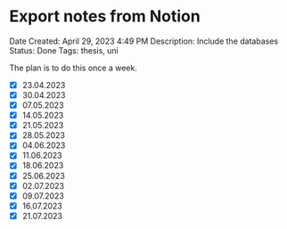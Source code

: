 # Export notes from Notion

Date Created: April 29, 2023 4:49 PM
Description: Include the databases
Status: Done
Tags: thesis, uni

The plan is to do this once a week.

- [x]  23.04.2023
- [x]  30.04.2023
- [x]  07.05.2023
- [x]  14.05.2023
- [x]  21.05.2023
- [x]  28.05.2023
- [x]  04.06.2023
- [x]  11.06.2023
- [x]  18.06.2023
- [x]  25.06.2023
- [x]  02.07.2023
- [x]  09.07.2023
- [x]  16.07.2023
- [x]  21.07.2023
